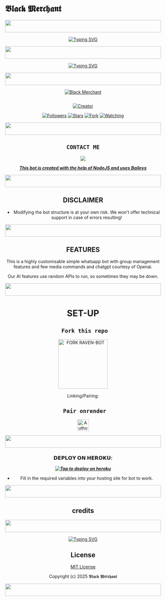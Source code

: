 # 𝕭𝖑𝖆𝖈𝖐 𝕸𝖊𝖗𝖈𝖍𝖆𝖓𝖙
<p align="center">
  <img src="https://i.imgur.com/dBaSKWF.gif" height="40" width="100%">
</p>
<div align="center">
<a href="https://git.io/typing-svg"><img src="https://readme-typing-svg.demolab.com?font=Black+Ops+One&size=50&pause=1000&color=1BAFBAFF&center=true&width=910&height=100&lines=HI+THIS+IS+BLACK-MERCHANT;A+MULTI+DEVICE+WHATSAPP+BOT;SCRIPTED+BY+MERCHANT;STAR+AND+FORK+REPO" alt="Typing SVG" /></a>
  </p>

<p align="center">
  <img src="https://i.imgur.com/dBaSKWF.gif" height="40" width="100%">
</p>

  [![Typing SVG](https://readme-typing-svg.herokuapp.com?font=Rockstar-ExtraBold&size=30&pause=1000&color=ff00bd&center=true&vCenter=true&width=815&height=60&lines=▭+▬+▭+▬+▭+▬+▭+▬+▭+▬+▭)](https://git.io/typing-svg)

<p align="center">
  <img src="https://i.imgur.com/dBaSKWF.gif" height="40" width="100%">
</p>
  
<p align="center">
  
[![Black Merchant](https://github.com/Toxicant1.png?lenght=5000width=5000)](https://github.com/Toxicant1)
</p>
<p align="center">
  <a href="#"><img src="http://readme-typing-svg.herokuapp.com?color=d1fa02&center=true&vCenter=true&multiline=false&lines=𝕭𝖑𝖆𝖈𝖐 𝕸𝖊𝖗𝖈𝖍𝖆𝖓𝖙" alt="">
</p>
<p align="center">
<a href="#"><img title="Creator" src="https://img.shields.io/badge/Creator- Merchant-blue.svg?style=for-the-badge&logo=github"></a>
</p>
<p align="center">
<a href="https://github.com/Toxicant1?tab=followers"><img title="Followers" src="https://img.shields.io/github/followers/Toxicant1?label=Followers&style=social"></a>
<a href="https://github.com/Toxicant1/Black-merchant/stargazers/"><img title="Stars" src="https://img.shields.io/github/stars/Toxicant1/Black-merchant?&style=social"></a>
<a href="https://github.com/Toxicant1/Black-merchant/network/members"><img title="Fork" src="https://img.shields.io/github/forks/Toxicant1/Black-merchant?style=social"></a>
<a href="https://github.com/Toxicant1/Black-merchant/watchers"><img title="Watching" src="https://img.shields.io/github/watchers/Toxicant1/Black-merchant?label=Watching&style=social"></a>
</p>
 
<p align="center">
  <img src="https://i.imgur.com/dBaSKWF.gif" height="40" width="100%">
</p>

## ```CONTACT ME```

<p align="center">

<a href="https://api.whatsapp.com/send?phone=254741819582&text=Hello+👋+Merchant"><img src="https://img.shields.io/badge/Contact Merchant -25D366?style=for-the-badge&logo=whatsapp&logoColor=white" />


***This bot is created with the help of NodeJS and uses [Baileys](https://github.com/whiskeysockets/Baileys)***

<p align="center">
  <img src="https://i.imgur.com/dBaSKWF.gif" height="40" width="100%">
</p>

## DISCLAIMER
- Modifying the bot structure is at your own risk. We won't offer technical support in case of errors resulting!

<p align="center">
  <img src="https://i.imgur.com/dBaSKWF.gif" height="40" width="100%">
</p>

## FEATURES
This is a highly customisable simple whatsapp bot with group management features and few media commands and chatgpt courtesy of Openai.

Our AI features use random APIs to run, so sometimes they may be down.

<p align="center">
  <img src="https://i.imgur.com/dBaSKWF.gif" height="40" width="100%">
</p>

# SET-UP

## ` Fork this repo`
<p align="centre">
<a href="https://github.com/Toxicant1/black-super-bot/fork"><img src="https://img.shields.io/badge/Fork%20Create-purple?style=for-the-badge&logo=github" alt="FORK RAVEN-BOT" width="160"></a>
<p/>
  
Linking/Pairing:
## ` Pair onrender`
<p align="centre">
<a href="https://blacks-pair.onrender.com"><img height= "37" title="Author" src="https://img.shields.io/badge/Session-green?style=for-the-badge&logo=render"></a>
<p/>
            
<p align="center">
  <img src="https://i.imgur.com/dBaSKWF.gif" height="40" width="100%">
</p>

###  𝗗𝗘𝗣𝗟𝗢𝗬 𝗢𝗡 𝗛𝗘𝗥𝗢𝗞𝗨:


 
 ***[![Tap to deploy on heroku](https://www.herokucdn.com/deploy/button.svg)](https://blacks-progressive-platform.vercel.app/)***
 

    

- Fill in the required variables into your hosting site for bot to work.
 </h2>

<p align="center">
  <img src="https://i.imgur.com/dBaSKWF.gif" height="40" width="100%">
</p>

  ## credits    
<p align="center">
  <img src="https://i.imgur.com/dBaSKWF.gif" height="40" width="100%">
<p>
</p>
<div align="center">
<a href="https://git.io/typing-svg"><img src="https://readme-typing-svg.demolab.com?font=Black+Ops+One&size=50&pause=1000&color=1BAFBAFF&center=true&width=910&height=100&lines=CREDITED+TO+MERCHANT" alt="Typing SVG" /></a>
</p>
</div>




## License

[MIT License]((https://github.com/Toxicant1/Black-merchant)/LICENSE)

Copyright (c) 2025 𝕭𝖑𝖆𝖈𝖐 𝕸𝖊𝖗𝖈𝖍𝖆𝖓𝖙  

<p align="center">
  <img src="https://i.imgur.com/dBaSKWF.gif" height="40" width="100%">
</p>
